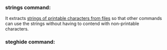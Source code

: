 ### strings command:
It extracts [strings of printable characters from files](https://man7.org/linux/man-pages/man1/strings.1.html) so that other commands can use the strings without having to contend with non-printable characters.

### steghide command: 

